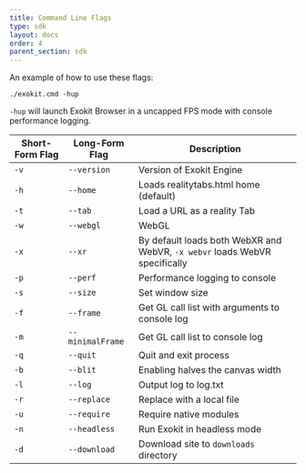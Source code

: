 ```yaml
---
title: Command Line Flags
type: sdk
layout: docs
order: 4
parent_section: sdk
---
```



An example of how to use these flags:

`./exokit.cmd -hup`

`-hup` will launch Exokit Browser in a uncapped FPS mode with console performance logging.

|Short-Form Flag|Long-Form Flag|Description|
|-|-|-|
|`-v`|`--version`|Version of Exokit Engine|
|`-h`|`--home`|Loads realitytabs.html home (default)|
|`-t`|`--tab`|Load a URL as a reality Tab|
|`-w`|`--webgl`|WebGL|
|`-x`|`--xr`|By default loads both WebXR and WebVR, `-x webvr` loads WebVR specifically|
|`-p`|`--perf`|Performance logging to console|
|`-s`|`--size`|Set window size|
|`-f`|`--frame`|Get GL call list with arguments to console log|
|`-m`|`--minimalFrame`|Get GL call list to console log|
|`-q`|`--quit`|Quit and exit process|
|`-b`|`--blit`|Enabling halves the canvas width|
|`-l`|`--log`|Output log to log.txt|
|`-r`|`--replace`|Replace with a local file|
|`-u`|`--require`|Require native modules|
|`-n`|`--headless`|Run Exokit in headless mode|
|`-d`|`--download`|Download site to `downloads` directory|
